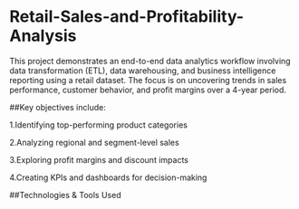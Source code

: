 # Retail-Sales-and-Profitability-Analysis
This project demonstrates an end-to-end data analytics workflow involving data transformation (ETL), data warehousing, and business intelligence reporting using a retail dataset. The focus is on uncovering trends in sales performance, customer behavior, and profit margins over a 4-year period. 

##Key objectives include:

1.Identifying top-performing product categories

2.Analyzing regional and segment-level sales

3.Exploring profit margins and discount impacts

4.Creating KPIs and dashboards for decision-making

##Technologies & Tools Used
